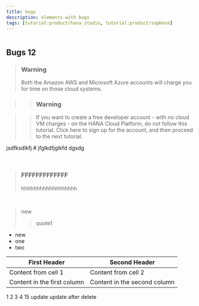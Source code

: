 ```yaml
---
title: bugs
description: elements with bugs
tags: [tutorial:product/hana_studio, tutorial:product/sapHana]
---
```


```ruby

```

## Bugs 12
>### Warning
>Both the Amazon AWS and Microsoft Azure accounts will charge you for time on those cloud systems.

> >### Warning

> >If you want to create a free developer account - with no cloud VM charges - on the HANA Cloud Platform, do not follow this tutorial.  Click here to sign up for the account, and then proceed to the next tutorial.

jsdfksdlkfj # jfglkdfjglkfd dgsdg


&nbsp;

>### FFFFFFFFFFFFF
> hhhhhhhhhhhhhhhhhh

&nbsp;

> new
>> quote1

- new
 - one
 - two



First Header | Second Header
------------ | -------------
Content from cell 1 | Content from cell 2
Content in the first column | Content in the second column

1
2
3
4
15 update
update after delete

